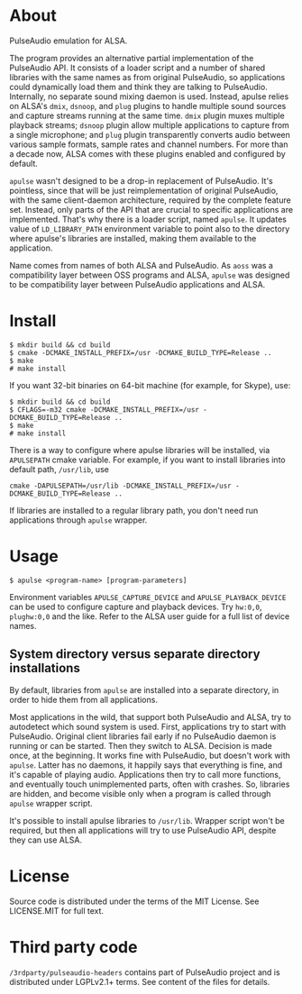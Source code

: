 About
=====

PulseAudio emulation for ALSA.

The program provides an alternative partial implementation of the PulseAudio
API. It consists of a loader script and a number of shared libraries with the
same names as from original PulseAudio, so applications could dynamically load
them and think they are talking to PulseAudio. Internally, no separate sound
mixing daemon is used. Instead, apulse relies on ALSA's `dmix`, `dsnoop`, and
`plug` plugins to handle multiple sound sources and capture streams running at
the same time. `dmix` plugin muxes multiple playback streams; `dsnoop` plugin
allow multiple applications to capture from a single microphone; and `plug`
plugin transparently converts audio between various sample formats, sample rates
and channel numbers. For more than a decade now, ALSA comes with these plugins
enabled and configured by default.

`apulse` wasn't designed to be a drop-in replacement of PulseAudio. It's
pointless, since that will be just reimplementation of original PulseAudio, with
the same client-daemon architecture, required by the complete feature
set. Instead, only parts of the API that are crucial to specific applications
are implemented. That's why there is a loader script, named `apulse`. It updates
value of `LD_LIBRARY_PATH` environment variable to point also to the directory
where apulse's libraries are installed, making them available to the
application.

Name comes from names of both ALSA and PulseAudio. As `aoss` was a compatibility
layer between OSS programs and ALSA, `apulse` was designed to be compatibility
layer between PulseAudio applications and ALSA.


Install
=======

```
$ mkdir build && cd build
$ cmake -DCMAKE_INSTALL_PREFIX=/usr -DCMAKE_BUILD_TYPE=Release ..
$ make
# make install
```

If you want 32-bit binaries on 64-bit machine (for example, for Skype), use:
```
$ mkdir build && cd build
$ CFLAGS=-m32 cmake -DCMAKE_INSTALL_PREFIX=/usr -DCMAKE_BUILD_TYPE=Release ..
$ make
# make install
```

There is a way to configure where apulse libraries will be installed, via
`APULSEPATH` cmake variable. For example, if you want to install libraries
into default path, `/usr/lib`, use
```
cmake -DAPULSEPATH=/usr/lib -DCMAKE_INSTALL_PREFIX=/usr -DCMAKE_BUILD_TYPE=Release ..
```

If libraries are installed to a regular library path, you don't need run applications
through `apulse` wrapper.


Usage
=====

```
$ apulse <program-name> [program-parameters]
```

Environment variables `APULSE_CAPTURE_DEVICE` and `APULSE_PLAYBACK_DEVICE` can be used
to configure capture and playback devices. Try `hw:0,0`, `plughw:0,0` and the like.
Refer to the ALSA user guide for a full list of device names.

System directory versus separate directory installations
--------------------------------------------------------

By default, libraries from `apulse` are installed into a separate directory, in
order to hide them from all applications.

Most applications in the wild, that support both PulseAudio and ALSA, try to
autodetect which sound system is used. First, applications try to start with
PulseAudio. Original client libraries fail early if no PulseAudio daemon is
running or can be started. Then they switch to ALSA. Decision is made once, at
the beginning. It works fine with PulseAudio, but doesn't work with
`apulse`. Latter has no daemons, it happily says that everything is fine, and
it's capable of playing audio. Applications then try to call more functions, and
eventually touch unimplemented parts, often with crashes. So, libraries are
hidden, and become visible only when a program is called through `apulse`
wrapper script.

It's possible to install apulse libraries to `/usr/lib`. Wrapper script won't
be required, but then all applications will try to use PulseAudio API, despite
they can use ALSA.


License
=======

Source code is distributed under the terms of the MIT License. See LICENSE.MIT for full text.

Third party code
================

`/3rdparty/pulseaudio-headers` contains part of PulseAudio project and is distributed
under LGPLv2.1+ terms. See content of the files for details.
